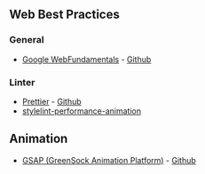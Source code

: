 ## Web Best Practices

### General
* [Google WebFundamentals](https://developers.google.com/web/fundamentals) - [Github](https://github.com/google/WebFundamentals)

### Linter
* [Prettier](https://prettier.io/) - [Github](https://github.com/prettier/prettier)
* [stylelint-performance-animation](https://github.com/konstantin24121/stylelint-performance-animation)

## Animation

* [GSAP (GreenSock Animation Platform)](https://greensock.com/) - [Github](https://github.com/greensock/GreenSock-JS)